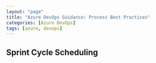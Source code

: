 ```yaml
---
layout: "page"
title: "Azure DevOps Guidance: Process Best Practices"
categories: [Azure DevOps]
tags: [azure, devops]
---
```


## Sprint Cycle Scheduling
